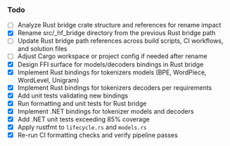 ### Todo
- [ ] Analyze Rust bridge crate structure and references for rename impact
- [x] Rename src/_hf_bridge directory from the previous Rust bridge path
- [ ] Update Rust bridge path references across build scripts, CI workflows, and solution files
- [ ] Adjust Cargo workspace or project config if needed after rename
- [x] Design FFI surface for models/decoders bindings in Rust bridge
- [x] Implement Rust bindings for tokenizers models (BPE, WordPiece, WordLevel, Unigram)
- [x] Implement Rust bindings for tokenizers decoders per requirements
- [x] Add unit tests validating new bindings
- [x] Run formatting and unit tests for Rust bridge
- [x] Implement .NET bindings for tokenizer models and decoders
- [x] Add .NET unit tests exceeding 85% coverage
- [x] Apply rustfmt to `lifecycle.rs` and `models.rs`
- [x] Re-run CI formatting checks and verify pipeline passes